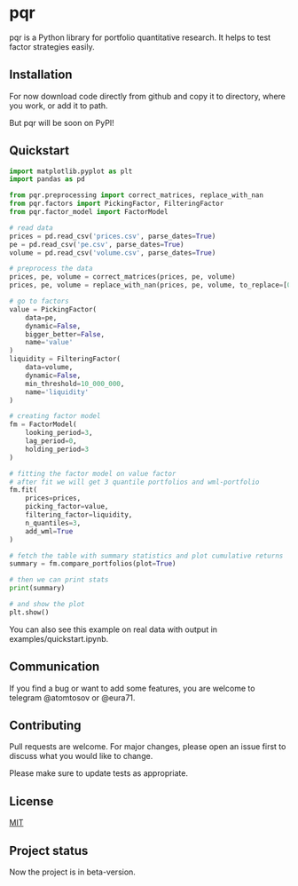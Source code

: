 # pqr

pqr is a Python library for portfolio quantitative research. It helps to test factor strategies easily.

## Installation

For now download code directly from github and copy it to directory, where you work, or add it to path.

But pqr will be soon on PyPI!

## Quickstart

```python
import matplotlib.pyplot as plt
import pandas as pd

from pqr.preprocessing import correct_matrices, replace_with_nan
from pqr.factors import PickingFactor, FilteringFactor
from pqr.factor_model import FactorModel

# read data
prices = pd.read_csv('prices.csv', parse_dates=True)
pe = pd.read_csv('pe.csv', parse_dates=True)
volume = pd.read_csv('volume.csv', parse_dates=True)

# preprocess the data
prices, pe, volume = correct_matrices(prices, pe, volume)
prices, pe, volume = replace_with_nan(prices, pe, volume, to_replace=[0, 'nan'])

# go to factors
value = PickingFactor(
    data=pe,
    dynamic=False,
    bigger_better=False,
    name='value'
)
liquidity = FilteringFactor(
    data=volume,
    dynamic=False,
    min_threshold=10_000_000,
    name='liquidity'
)

# creating factor model
fm = FactorModel(
    looking_period=3,
    lag_period=0,
    holding_period=3
)

# fitting the factor model on value factor
# after fit we will get 3 quantile portfolios and wml-portfolio
fm.fit(
    prices=prices,
    picking_factor=value,
    filtering_factor=liquidity,
    n_quantiles=3,
    add_wml=True
)

# fetch the table with summary statistics and plot cumulative returns
summary = fm.compare_portfolios(plot=True)

# then we can print stats
print(summary)

# and show the plot
plt.show()
```

You can also see this example on real data with output in examples/quickstart.ipynb.

## Communication
If you find a bug or want to add some features, you are welcome to telegram @atomtosov or @eura71.

## Contributing
Pull requests are welcome. For major changes, please open an issue first to discuss what you would like to change.

Please make sure to update tests as appropriate.

## License
[MIT](https://choosealicense.com/licenses/mit/)

## Project status
Now the project is in beta-version.
